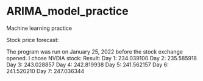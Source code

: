 # ARIMA_model_practice
Machine learning practice

Stock price forecast:

The program was run on January 25, 2022 before the stock exchange opened.
I chose NVDIA stock:
Result:
Day 1: 234.039100
Day 2: 235.585918
Day 3: 243.028857
Day 4: 242.819938
Day 5: 241.562157
Day 6: 241.520210
Day 7: 247.036344

